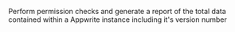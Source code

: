 Perform permission checks and generate a report of the total data contained within a Appwrite instance including it's version number